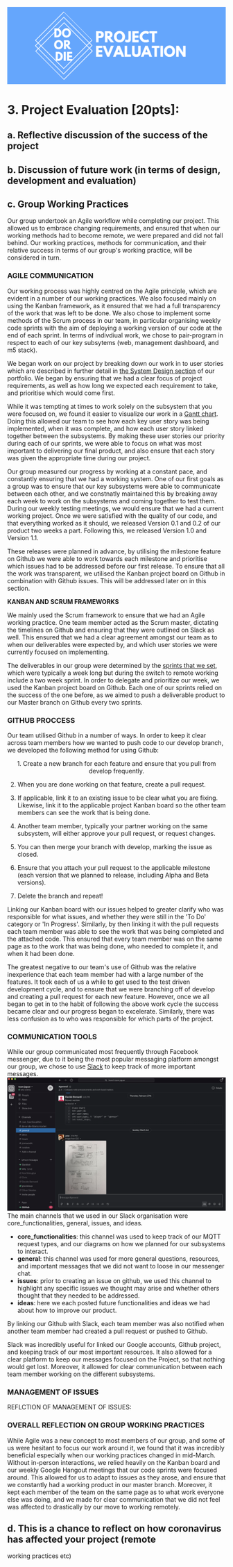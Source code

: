 ![Do or Die Project Evaluation](/Portfolio/Images/projectEvalLogo.png)

# 3. Project Evaluation [20pts]:
## a. Reflective discussion of the success of the project
## b. Discussion of future work (in terms of design, development and evaluation)
## c. Group Working Practices
Our group undertook an Agile workflow while completing our project. This allowed us to embrace changing requirements, and ensured that when our working methods had to become remote, we were prepared and did not fall behind. Our working practices, methods for communication, and their relative success in terms of our group's working practice, will be considered in turn. 

### AGILE COMMUNICATION 

Our working process was highly centred on the Agile principle, which are evident in a number of our working practices. We also focused mainly on using the Kanban framework, as it ensured that we had a full transparency of the work that was left to be done. We also chose to implement some methods of the Scrum process in our team, in particular organising weekly code sprints with the aim of deploying a working version of our code at the end of each sprint. In terms of indivdiual work, we chose to pair-program in respect to each of our key subsytems (web, management dashboard, and m5 stack). 

We began work on our project by breaking down our work in to user stories which are described in further detail in [the System Design section](../Portfolio/SystemDesign.md) of our portfolio. We began by ensuring that we had a clear focus of project requirements, as well as how long we expected each requirement to take, and prioritise which would come first. 

While it was tempting at times to work solely on the subsystem that you were focused on, we found it easier to visualize our work in a [Gantt chart](https://uob-my.sharepoint.com/:x:/g/personal/ac16888_bristol_ac_uk/EXltfbLEnNFLrGLOGOxgZcIB2oqj_ft_TP9LevpsozfhVg?e=TUTMn7). Doing this allowed our team to see how each key user story was being implemented, when it was complete, and how each user story linked together between the subsystems. By making these user stories our priority during each of our sprints, we were able to focus on what was most important to delivering our final product, and also ensure that each story was given the appropriate time during our project. 

Our group measured our progress by working at a constant pace, and constantly ensuring that we had a working system. One of our first goals as a group was to ensure that our key subsystems were able to communicate between each other, and we constnatly maintained this by breaking away each week to work on the subsystems and coming together to test them. During our weekly testing meetings, we would ensure that we had a current working project. Once we were satisfied with the quality of our code, and that everything worked as it should, we released Version 0.1 and 0.2 of our product two weeks a part. Following this, we released Version 1.0 and Version 1.1. 

These releases were planned in advance, by utilising the milestone feature on Github we were able to work towards each milestone and prioritise which issues had to be addressed before our first release. To ensure that all the work was transparent, we utilised the Kanban project board on Github in combination with Github issues. This will be addressed later on in this section. 

**KANBAN AND SCRUM FRAMEWORKS**

We mainly used the Scrum framework to ensure that we had an Agile working practice. One team member acted as the Scrum master, dictating the timelines on Github and ensuring that they were outlined on Slack as well. This ensured that we had a clear agreement amongst our team as to when our deliverables were expected by, and which user stories we were currently focused on implementing. 

The deliverables in our group were determined by the [sprints that we set](../Portfolio/SystemImplementation.md), which were typically a week long but during the switch to remote working include a two week sprint. In order to delegate and prioritize our week, we used the Kanban project board on Github. Each one of our sprints relied on the success of the one before, as we aimed to push a deliverable product to our Master branch on Github every two sprints. 

### GITHUB PROCCESS

Our team utilised Github in a number of ways. In order to keep it clear across team members how we wanted to push code to our develop branch, we developed the following method for using Github: 

<p align="center"> 
  1. Create a new branch for each feature and ensure that you pull from develop frequently.
  
  2. When you are done working on that feature, create a pull request. 
  
  3. If applicable, link it to an existing issue to be clear what you are fixing. Likewise, link it to the applicable project Kanban board so the other team members can see the work that is being done. 
  
  4. Another team member, typically your partner working on the same subsystem, will either approve your pull request, or request changes. 
  
  5. You can then merge your branch with develop, marking the issue as closed. 
  
  6. Ensure that you attach your pull request to the applicable milestone (each version that we planned to release, including Alpha and Beta versions). 
  
  7. Delete the branch and repeat!</p> 

Linking our Kanban board with our issues helped to greater clarify who was responsible for what issues, and whether they were still in the 'To Do' category or 'In Progress'. Similarly, by then linking it with the pull requests each team member was able to see the work that was being completed and the attached code. This ensured that every team member was on the same page as to the work that was being done, who needed to complete it, and when it had been done. 

The greatest negative to our team's use of Github was the relative inexperience that each team member had with a large number of the features. It took each of us a while to get used to the test driven development cycle, and to ensure that we were branching off of develop and creating a pull request for each new feature. However, once we all began to get in to the habit of following the above work cycle the success became clear and our progress began to excelerate. Similarly, there was less confusion as to who was responsible for which parts of the project. 

### COMMUNICATION TOOLS

While our group communicated most frequently through Facebook messenger, due to it being the most popular messaging platform amongst our group, we chose to use [Slack](https://slack.com/intl/en-gb/) to keep track of more important messages. 
![Slack](/Portfolio/Images/slack.png) 
The main channels that we used in our Slack organisation were core_functionalities, general, issues, and ideas. 
* **core_functionalities**: this channel was used to keep track of our MQTT request types, and our diagrams on how we planned for our subsystems to interact. 
* **general**: this channel was used for more general questions, resources, and important messages that we did not want to loose in our messenger chat. 
* **issues**: prior to creating an issue on github, we used this channel to highlight any specific issues we thought may arise and whether others thought that they needed to be addressed. 
* **ideas**: here we each posted future functionalities and ideas we had about how to improve our product. 

By linking our Github with Slack, each team member was also notified when another team member had created a pull request or pushed to Github. 

Slack was incredibly useful for linked our Google accounts, Github project, and keeping track of our most important resources. It also allowed for a clear platform to keep our messages focused on the Project, so that nothing would get lost. Moreover, it allowed for clear communication between each team member working on the different subsystems. 

### MANAGEMENT OF ISSUES

REFLCTION OF MANAGEMENT OF ISSUES: 

### OVERALL REFLECTION ON GROUP WORKING PRACTICES

While Agile was a new concept to most members of our group, and some of us were hesitant to focus our work around it, we found that it was incredibly beneficial especially when our working practices changed in mid-March. Without in-person interactions, we relied heavily on the Kanban board and our weekly Google Hangout meetings that our code sprints were focused around. This allowed for us to adapt to issues as they arose, and ensure that we constantly had a working product in our master branch. Moreover, it kept each member of the team on the same page as to what work everyone else was doing, and we made for clear communication that we did not feel was affected to drastically by our move to working remotely. 

## d. This is a chance to reflect on how coronavirus has affected your project (remote
working practices etc)
